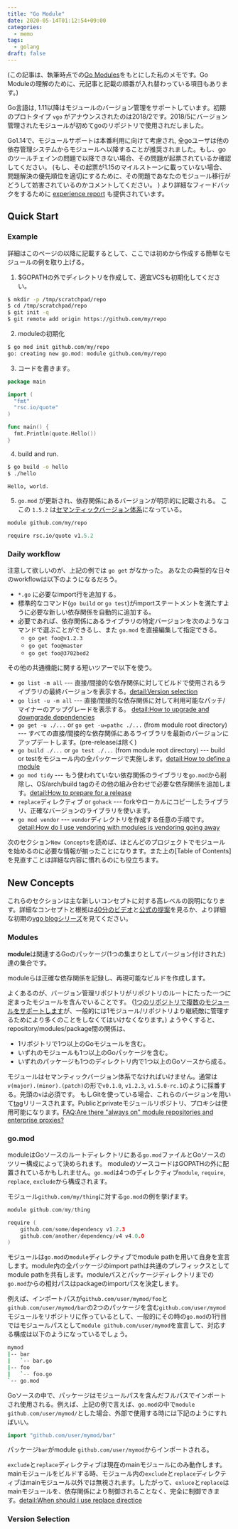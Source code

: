 ```yaml
---
title: "Go Module"
date: 2020-05-14T01:12:54+09:00
categories:
  - memo
tags:
  - golang
draft: false
---
```


(この記事は、執筆時点での[Go Modules](https://github.com/golang/go/wiki/Modules)をもとにした私のメモです。Go Moduleの理解のために、元記事と記載の順番が入れ替わっている項目もあります。)

<!--more-->

Go言語は, 1.11以降はモジュールのバージョン管理をサポートしています。初期のプロトタイプ `vgo` がアナウンスされたのは2018/2です。2018/5にバージョン管理されたモジュールが初めてgoのリポジトリで使用されだしました。

Go1.14で、モジュールサポートは本番利用に向けて考慮され, 全goユーザは他の依存管理システムからモジュールへ以降することが推奨されました。もし、goのツールチェインの問題で以降できない場合、その問題が起票されているか確認してください。
(もし、その起票が1.15のマイルストーンに載っていない場合、問題解決の優先順位を適切にするために、その問題であなたのモジュール移行がどうして妨害されているのかコメントしてください。 ) より詳細なフィードバックをするために [experience report](https://github.com/golang/go/wiki/ExperienceReports) も提供されています。


## Quick Start

### Example

詳細はこのページの以降に記載するとして、ここでは初めから作成する簡単なモジュールの例を取り上げる。

1. $GOPATHの外でディレクトリを作成して、適宜VCSも初期化してください。

```bash
$ mkdir -p /tmp/scratchpad/repo
$ cd /tmp/scratchpad/repo
$ git init -q
$ git remote add origin https://github.com/my/repo
```

2. moduleの初期化

```bash
$ go mod init github.com/my/repo
go: creating new go.mod: module github.com/my/repo
```

3. コードを書きます。

```go:hello.go
package main

import (
  "fmt"
  "rsc.io/quote"
)

func main() {
  fmt.Println(quote.Hello())
}
```

4. build and run.

```bash
$ go build -o hello
$ ./hello

Hello, world.
```

5. `go.mod` が更新され、依存関係にあるバージョンが明示的に記載される。 ここの `1.5.2` は[セマンティックバージョン体系](https://semver.org/)になっている。


```go:go.mod
module github.com/my/repo

require rsc.io/quote v1.5.2
```


### Daily workflow

注意して欲しいのが、上記の例では `go get` がなかった。
あなたの典型的な日々のworkflowは以下のようになるだろう。

- `*.go` に必要なimport行を追加する。
- 標準的なコマンド(`go build` or `go test`)がimportステートメントを満たすように必要な新しい依存関係を自動的に追加する。
- 必要であれば、依存関係にあるライブラリの特定バージョンを次のようなコマンドで選ぶことができるし、また `go.mod` を直接編集して指定できる。
  - `go get foo@v1.2.3`
  - `go get foo@master`
  - `go get foo@3702bed2`


その他の共通機能に関する短いツアーで以下を使う。

- `go list -m all` --- 直接/間接的な依存関係に対してビルドで使用されるライブラリの最終バージョンを表示する。[detail:Version selection](https://github.com/golang/go/wiki/Modules#version-selection)
- `go list -u -m all` --- 直接/間接的な依存関係に対して利用可能なパッチ/マイナーのアップグレードを表示する。 [detail:How to upgrade and downgrade dependencies](https://github.com/golang/go/wiki/Modules#how-to-upgrade-and-downgrade-dependencies)
- `go get -u ./...` or `go get -u=pathc ./...` (from module root directory) --- すべての直接/間接的な依存関係にあるライブラリを最新のバージョンにアップデートします。(pre-releaseは除く)
- `go build ./...` or `go test ./...` (from  module root directory) --- build or testをモジュール内の全パッケージで実施します。[detail:How to define a module](https://github.com/golang/go/wiki/Modules#how-to-define-a-module)
- `go mod tidy` --- もう使われていない依存関係のライブラリを`go.mod`から削除し、OS/arch/build tagのその他の組み合わせで必要な依存関係を追加します。[detail:How to prepare for a release](https://github.com/golang/go/wiki/Modules#how-to-prepare-for-a-release)
- `replace`ディレクティブ or `gohack` --- forkやローカルにコピーしたライブラリ、正確なバージョンのライブラリを使います。
- `go mod vendor` --- `vendor`ディレクトリを作成する任意の手順です。[detail:How do I use vendoring with modules is vendoring going away](https://github.com/golang/go/wiki/Modules#how-do-i-use-vendoring-with-modules-is-vendoring-going-away)


次のセクション`New Concepts`を読めば、ほとんどのプロジェクトでモジュールを始めるのに必要な情報が揃ったことになります。また上の[Table of Contents]を見直すことは詳細な内容に慣れるのにも役立ちます。


## New Concepts

これらのセクションは主な新しいコンセプトに対する高レベルの説明になります。詳細なコンセプトと根拠は[40分のビデオ](https://www.youtube.com/watch?v=F8nrpe0XWRg&list=PLq2Nv-Sh8EbbIjQgDzapOFeVfv5bGOoPE&index=3&t=0s)と[公式の提案](https://golang.org/design/24301-versioned-go)を見るか、より詳細な初期の[vgo blogシリーズ](https://research.swtch.com/vgo)を見てください。


### Modules

**module**は関連するGoのパッケージ(1つの集まりとしてバージョン付けされた)達の集合です。

moduleらは正確な依存関係を記録し、再現可能なビルドを作成します。

よくあるのが、バージョン管理リポジトリがリポジトリのルートにたった一つに定まったモジュールを含んでいることです。
([1つのリポジトリで複数のモジュールをサポートします](https://github.com/golang/go/wiki/Modules#faqs--multi-module-repositories)が、一般的には1モジュール/リポジトリより継続敵に管理するためにより多くのことをしなくてはいけなくなります。)
ようやくすると、repository/modules/package間の関係は、

- 1リポジトリで1つ以上のGoモジュールを含む。
- いずれのモジュールも1つ以上のGoパッケージを含む。
- いずれのパッケージも1つのディレクトリ内で1つ以上のGoソースから成る。

モジュールはセマンティックバージョン体系でなければいけません。通常は`v(major).(minor).(patch)`の形で`v0.1.0`, `v1.2.3`, `v1.5.0-rc.1`のように採番する。先頭の`v`は必須です。
もしGitを使っている場合、これらのバージョンを用いて[tag](https://git-scm.com/book/en/v2/Git-Basics-Tagging)リリースされます。Publicとprivateモジュールリポジトリ、プロキシは使用可能になります。[FAQ:Are there "always on" module repositories and enterprise proxies?](https://github.com/golang/go/wiki/Modules#are-there-always-on-module-repositories-and-enterprise-proxies)

### go.mod

moduleはGoソースのルートディレクトリにある`go.mod`ファイルとGoソースのツリー構成によって決められます。
moduleのソースコードはGOPATHの外に配置されているかもしれません。`go.mod`は4つのディレクティブ`module`, `require`, `replace`, `exclude`から構成されます。

モジュール`github.com/my/thing`に対する`go.mod`の例を挙げます。

```go
module github.com/my/thing

require (
    github.com/some/dependency v1.2.3
    github.com/another/dependency/v4 v4.0.0
)
```

モジュールは`go.mod`の`module`ディレクティブでmodule pathを用いて自身を宣言します。module内の全パッケージのimport pathは共通のプレフィックスとしてmodule pathを共有します。moduleパスとパッケージディレクトリまでの`go.mod`からの相対パスはpackageのimportパスを決定します。

例えば、インポートパスが`github.com/user/mymod/foo`と`github.com/user/mymod/bar`の2つのパッケージを含む`github.com/user/mymod`モジュールをリポジトリに作っているとして、一般的にその時の`go.mod`の1行目ではモジュールパスとして`module github.com/user/mymod`を宣言して、対応する構成は以下のようになっているでしょう。

```bash
mymod
|-- bar
|   `-- bar.go
|-- foo
|   `-- foo.go
`-- go.mod
```

Goソースの中で、パッケージはモジュールパスを含んだフルパスでインポートされ使用される。例えば、上記の例で言えば、`go.mod`の中で`module github.com/user/mymod/`とした場合、外部で使用する時には下記のようにすればいい。

```go
import "github.com/user/mymod/bar"
```

パッケージ`bar`がmodule `github.com/user/mymod`からインポートされる。

`exclude`と`replace`ディレクティブは現在のmainモジュールにのみ動作します。mainモジュールをビルドする時、モジュール内の`exclude`と`replace`ディレクティブはmainモジュール以外では無視されます。したがって、`exluce`と`replace`はmainモジュールを、依存関係により制御されることなく、完全に制御できます。[detail:When should i use replace directice](https://github.com/golang/go/wiki/Modules#when-should-i-use-the-replace-directive)


### Version Selection
